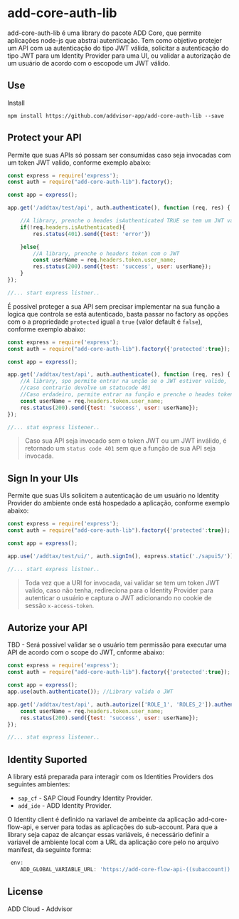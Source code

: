 # add-core-auth-lib
add-core-auth-lib é uma library do pacote ADD Core, que permite aplicações node-js que abstrai autenticação. Tem como objetivo protejer um API com ua autenticação do tipo JWT válida, solicitar a autenticação do tipo JWT para um Identity Provider para uma UI, ou validar a autorização de um usuário de acordo com o escopode um JWT válido.

## Use
Install

`npm install https://github.com/addvisor-app/add-core-auth-lib --save`


## Protect your API
Permite que suas APIs só possam ser consumidas caso seja invocadas com um token JWT valido, conforme exemplo abaixo:

```javascript
const express = require('express');
const auth = require("add-core-auth-lib").factory();

const app = express();

app.get('/addtax/test/api', auth.authenticate(), function (req, res) {

    //A library, prenche o heades isAuthenticated TRUE se tem um JWT válido
    if(!req.headers.isAuthenticated){
        res.status(401).send({test: 'error'})

    }else{
        //A library, prenche o headers token com o JWT
        const userName = req.headers.token.user_name;
        res.status(200).send({test: 'success', user: userName});
    }
});

//... start express listner..
```

É possivel proteger a sua API sem precisar implementar na sua função a logica que controla se está autenticado, basta passar no factory as opções com o a propriedade `protected` igual a `true` (valor default é `false`), conforme exemplo abaixo:

```javascript
const express = require('express');
const auth = require("add-core-auth-lib").factory({'protected':true});

const app = express();

app.get('/addtax/test/api', auth.authenticate(), function (req, res) {
    //A library, spo permite entrar na unção se o JWT estiver valido,
    //caso contrario devolve um statucode 401
    //Caso erdadeiro, permite entrar na função e prenche o heades token com o JWT
    const userName = req.headers.token.user_name;
    res.status(200).send({test: 'success', user: userName});
});

//... stat express listener..
```

> Caso sua API seja invocado sem o token JWT ou um JWT inválido, é retornado um `status code 401` sem que a função de sua API seja invocada.


## Sign In your UIs
Permite que suas UIs solicitem a autenticação de um usuário no Identity Provider do ambiente onde está hospedado a aplicação, conforme exemplo abaixo:

```javascript
const express = require('express');
const auth = require("add-core-auth-lib").factory({'protected':true});

const app = express();

app.use('/addtax/test/ui/', auth.signIn(), express.static('./sapui5/'));

//... start express listner..
```
> Toda vez que a URI for invocada, vai validar se tem um token JWT valido, caso não tenha, redireciona para o Identity Provider para autenticar o usuário e captura o JWT adicionando no cookie de sessão `x-access-token`.


## Autorize your API
TBD - Será possivel validar se o usuário tem permissão para executar uma API de acordo com o scope do JWT, cnforme abaixo:

```javascript
const express = require('express');
const auth = require("add-core-auth-lib").factory({'protected':true});

const app = express();
app.use(auth.authenticate()); //Library valida o JWT

app.get('/addtax/test/api', auth.autorize(['ROLE_1', 'ROLES_2']).authenticate(), function (req, res) {
    const userName = req.headers.token.user_name;
    res.status(200).send({test: 'success', user: userName});
});

//... stat express listener..
```

## Identity Suported
A library está preparada para interagir com os Identities Providers dos seguintes ambientes:

* `sap_cf` - SAP Cloud Foundry Identity Provider.
* `add_ide` - ADD Identity Provider.

O Identity client é definido na variavel de ambeinte da aplicação add-core-flow-api, e server para todas as aplicações do sub-account. Para que a library seja capaz de alcançar essas variáveis, é necessário definir a variavel de ambiente local com a URL da aplicação core pelo no arquivo manifest, da seguinte forma:

```javascript
 env:
    ADD_GLOBAL_VARIABLE_URL: 'https://add-core-flow-api-((subaccount)).((domain))/add/flow/runtime/variables'
```

## License

ADD Cloud - Addvisor